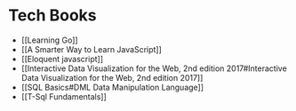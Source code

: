 # Tech Books

- [[Learning Go]]
- [[A Smarter Way to Learn JavaScript]]
- [[Eloquent javascript]]
- [[Interactive Data Visualization for the Web, 2nd edition 2017#Interactive Data Visualization for the Web, 2nd edition 2017]]
- [[SQL Basics#DML Data Manipulation Language]]
- [[T-Sql Fundamentals]]
